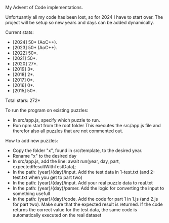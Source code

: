 My Advent of Code implementations.

Unfortuantly all my code has been lost, so for 2024 I have to start over. 
The project will be setup so new years and days can be added dynamically. 

Current stats:
- [2024] 50* (AoC++).
- [2023] 50* (AoC++).
- [2022] 50*.
- [2021] 50*.
- [2020] 27*.
- [2019]  3*.
- [2018]  2*.
- [2017]  0*.
- [2016]  0*.
- [2015] 50*.

Total stars: 272*

To run the program on existing puzzles:
- In src/app.js, specify which puzzle to run.
- Run npm start from the root folder
This executes the src/app.js file and therefor also all puzzles that are not commented out.

How to add new puzzles:
- Copy the folder "x", found in src/template, to the desired year.
- Rename "x" to the desired day
- In src/app.js, add the line: await run(year, day, part, expectedResultWithTestData);
- In the path: {year}/{day}/input. Add the test data in 1-test.txt (and 2-test.txt when you get to part two)
- In the path: {year}/{day}/input. Add your real puzzle data to real.txt
- In the path: {year}/{day}/parser. Add the logic for converting the input to something usefull
- In the path: {year}/{day}/code. Add the code for part 1 in 1.js (and 2.js for part two). Make sure that the expected result is returned.
If the code returns the correct value for the test data, the same code is automatically executed on the real dataset 
